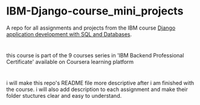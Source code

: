 # IBM-Django-course_mini_projects
A repo for all assignments and projects from the IBM course [Django application development with SQL and Databases](https://www.coursera.org/learn/developing-applications-with-sql-databases-and-django/).
# 
this course is part of the 9 courses series in 'IBM Backend Professional Certificate' available on Coursera learning platform
#

i will make this repo's README file more descriptive after i am finished with the course. i will also add description to each assignment and make their folder stuctures clear and easy to understand.
